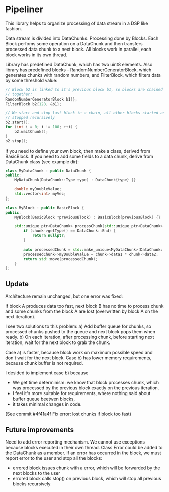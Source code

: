 # Pipeliner

This library helps to organize processing of data stream in a DSP like fashion.

Data stream is divided into DataChunks. Processing done by Blocks. Each Block
perfoms some operation on a DataChunk and then transfers processed data chunk
to a next block. All blocks work in parallel, each block works in its own
thread.

Library has predefined DataChunk, which has two uint8 elements. Also library
has predefined blocks - RandomNumberGeneratorBlock, which generates chunks with
random numbers, and FilterBlock, which filters data by some threshold value:

```cpp
// Block b2 is linked to it's previous block b1, so blocks are chained
// together: 
RandomNumberGeneratorBlock b1{};
FilterBlock b2{128, &b1};

// We start and stop last block in a chain, all other blocks started and
// stopped recursively
b2.start();
for (int i = 0; i != 100; ++i) {
    b2.waitChunk();
}
b2.stop();

```

If you need to define your own block, then make a class, derived from
BasicBlock.  If you need to add some fields to a data chunk, derive from
DataChunk class (see example dir):

```cpp 
class MyDataChunk : public DataChunk {
public:
    MyDataChunk(DataChunk::Type type) : DataChunk{type} {}

    double myDoubleValue;
    std::vector<int> myVec;
};

class MyBlock : public BasicBlock {
public:
    MyBlock(BasicBlock *previousBlock) : BasicBlock{previousBlock} {}

    std::unique_ptr<DataChunk> processChunk(std::unique_ptr<DataChunk> chunk) override {
        if (chunk->getType() == DataChunk::End) {
            return nullptr;
        }

        auto processedChunk = std::make_unique<MyDataChunk>(DataChunk::Data);
        processedChunk->myDoubleValue = chunk->data1 * chunk->data2;
        return std::move(processedChunk);
    }
};

```


## Update 

Architecture remain unchanged, but one error was fixed:

If block A produces data too fast, next block B has no time to process chunk
and some chunks from the block A are lost (overwritten by block A on the next iteration). 

I see two solutions to this problem: 
a) Add buffer queue for chunks, so processed chunks pushed to the queue and next block pops them 
when ready.
b) On each iteration, after processing chunk, before starting next iteration, wait for the next block to 
grab the chunk.

Case a) is faster, because block work on maximum possible speed and don't wait for the
next block. 
Case b) has lower memory requirements, because chunk buffer is not required.

I desided to implement case b) because 
* We get time determinism: we know that block processes chunk, which was processed by the previous
block exactly on the previous iteration.
* I feel it's more suitable for requirements, where nothing said about buffer queue beetwen 
blocks,
* it takes minimal changes in code.

(See commit #4f41a4f Fix error: lost chunks if block too fast)


## Future improvements

Need to add error reporting mechanism. We cannot use exceptions because blocks executed in their
own thread. Class Error could be added to the DataChunk as a member. If an error has occurred in 
the block, we must report error to the user and stop all the blocks:
* errored block issues chunk with a error, which will be forwarded by the next blocks to the user
* errored block calls stop() on previous block, which will stop all previous blocks recursively

